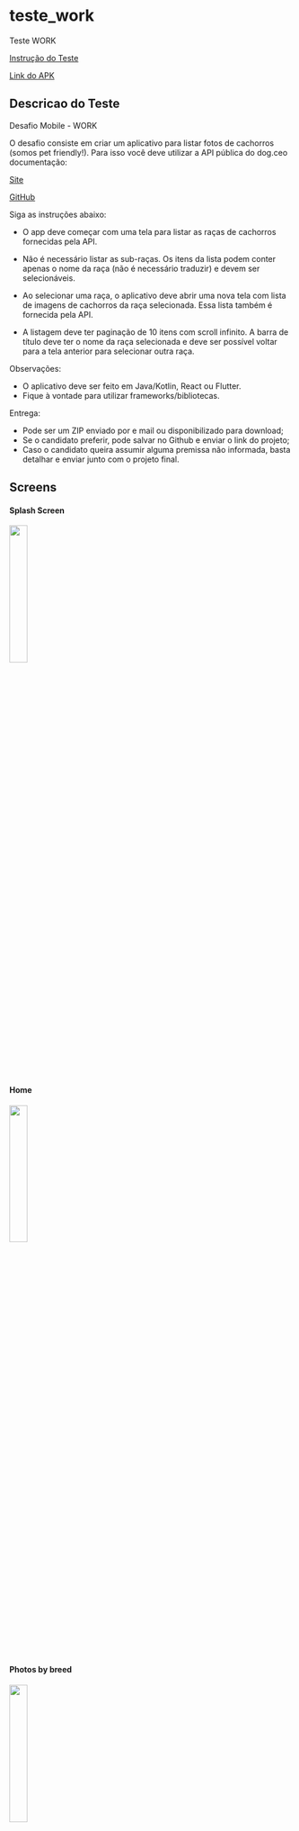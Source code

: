 # teste_work

Teste WORK

[Instrução do Teste](https://github.com/moisesmartins14/teste_work/blob/master/case_mobile.pdf)

[Link do APK](https://github.com/moisesmartins14/teste_work/blob/master/app-release.apk)

## Descricao do Teste
Desafio Mobile - WORK

O desafio consiste em criar um aplicativo para listar fotos de cachorros (somos
pet friendly!). Para isso você deve utilizar a API pública do dog.ceo documentação:

[Site](https://dog.ceo/dog-api/documentation)

[GitHub](https://github.com/ElliottLandsborough/dog-ceo-api)

Siga as instruções abaixo:

- O app deve começar com uma tela para listar as raças de cachorros fornecidas pela API.

- Não é necessário listar as sub-raças. Os itens da lista podem conter apenas o nome da raça (não é necessário traduzir) e devem ser selecionáveis.

- Ao selecionar uma raça, o aplicativo deve abrir uma nova tela com lista de imagens de cachorros da raça selecionada. Essa lista também é fornecida pela API.
- A listagem deve ter paginação de 10 itens com scroll infinito. A barra de título deve ter o nome da raça selecionada e deve ser possível voltar para a tela anterior para selecionar outra raça.

Observações:
- O aplicativo deve ser feito em Java/Kotlin, React ou Flutter.
- Fique à vontade para utilizar frameworks/bibliotecas.

Entrega:
- Pode ser um ZIP enviado por e mail ou disponibilizado para download;
- Se o candidato preferir, pode salvar no Github e enviar o link do projeto;
- Caso o candidato queira assumir alguma premissa não informada, basta detalhar e enviar junto com o projeto final.


## Screens


#### Splash Screen

<img src="https://github.com/moisesmartins14/teste_work/blob/master/screenshots/Screenshot_20210517_014400.png" width="25%" height="25%" >

#### Home

<img src="https://github.com/moisesmartins14/teste_work/blob/master/screenshots/Screenshot_20210517_014404.png"  width="25%" height="25%" >

#### Photos by breed

<img src="https://github.com/moisesmartins14/teste_work/blob/master/screenshots/Screenshot_20210517_014414.png" width="25%" height="25%" >

